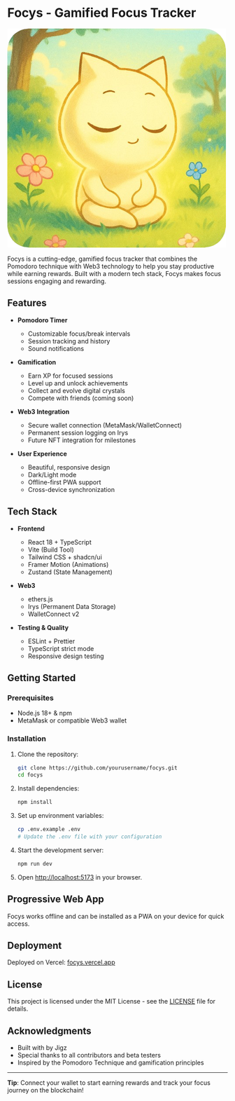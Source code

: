 # Focys - Gamified Focus Tracker 

![Focys Logo](/public/focys-favicon.png)

Focys is a cutting-edge, gamified focus tracker that combines the Pomodoro technique with Web3 technology to help you stay productive while earning rewards. Built with a modern tech stack, Focys makes focus sessions engaging and rewarding.

## Features

- **Pomodoro Timer**
  - Customizable focus/break intervals
  - Session tracking and history
  - Sound notifications

- **Gamification**
  - Earn XP for focused sessions
  - Level up and unlock achievements
  - Collect and evolve digital crystals
  - Compete with friends (coming soon)

- **Web3 Integration**
  - Secure wallet connection (MetaMask/WalletConnect)
  - Permanent session logging on Irys
  - Future NFT integration for milestones

- **User Experience**
  - Beautiful, responsive design
  - Dark/Light mode
  - Offline-first PWA support
  - Cross-device synchronization

## Tech Stack

- **Frontend**
  - React 18 + TypeScript
  - Vite (Build Tool)
  - Tailwind CSS + shadcn/ui
  - Framer Motion (Animations)
  - Zustand (State Management)

- **Web3**
  - ethers.js
  - Irys (Permanent Data Storage)
  - WalletConnect v2

- **Testing & Quality**
  - ESLint + Prettier
  - TypeScript strict mode
  - Responsive design testing

## Getting Started

### Prerequisites

- Node.js 18+ & npm
- MetaMask or compatible Web3 wallet

### Installation

1. Clone the repository:
   ```bash
   git clone https://github.com/yourusername/focys.git
   cd focys
   ```

2. Install dependencies:
   ```bash
   npm install
   ```

3. Set up environment variables:
   ```bash
   cp .env.example .env
   # Update the .env file with your configuration
   ```

4. Start the development server:
   ```bash
   npm run dev
   ```

5. Open [http://localhost:5173](http://localhost:5173) in your browser.

## Progressive Web App

Focys works offline and can be installed as a PWA on your device for quick access.

## Deployment

Deployed on Vercel: [focys.vercel.app](https://focys.vercel.app)

## License

This project is licensed under the MIT License - see the [LICENSE](LICENSE) file for details.

## Acknowledgments

- Built with by Jigz
- Special thanks to all contributors and beta testers
- Inspired by the Pomodoro Technique and gamification principles

---

**Tip**: Connect your wallet to start earning rewards and track your focus journey on the blockchain!
